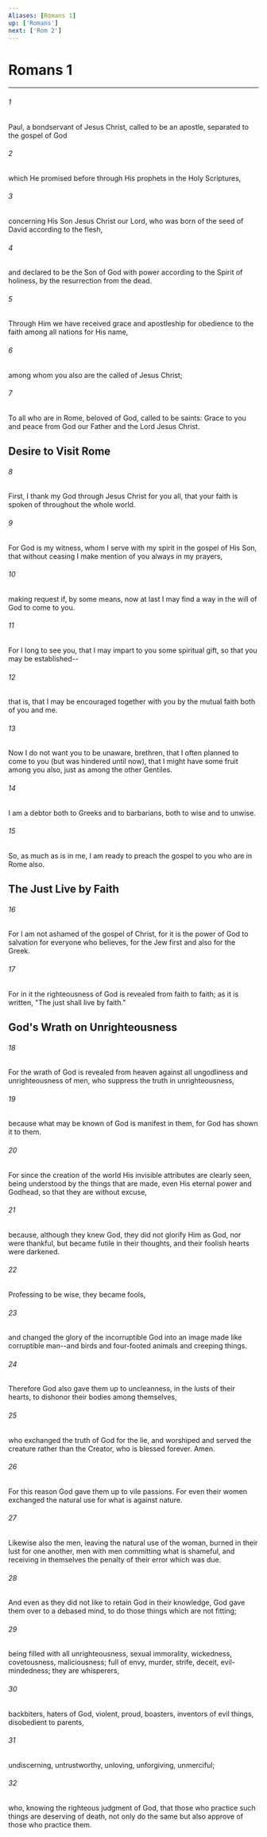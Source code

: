 ```yaml
---
Aliases: [Romans 1]
up: ['Romans']
next: ['Rom 2']
---
```

# Romans 1

***


###### 1 
Paul, a bondservant of Jesus Christ, called to be an apostle, separated to the gospel of God 

###### 2 
which He promised before through His prophets in the Holy Scriptures, 

###### 3 
concerning His Son Jesus Christ our Lord, who was born of the seed of David according to the flesh, 

###### 4 
and declared to be the Son of God with power according to the Spirit of holiness, by the resurrection from the dead. 

###### 5 
Through Him we have received grace and apostleship for obedience to the faith among all nations for His name, 

###### 6 
among whom you also are the called of Jesus Christ; 

###### 7 
To all who are in Rome, beloved of God, called to be saints: Grace to you and peace from God our Father and the Lord Jesus Christ.

## Desire to Visit Rome 

###### 8 
First, I thank my God through Jesus Christ for you all, that your faith is spoken of throughout the whole world. 

###### 9 
For God is my witness, whom I serve with my spirit in the gospel of His Son, that without ceasing I make mention of you always in my prayers, 

###### 10 
making request if, by some means, now at last I may find a way in the will of God to come to you. 

###### 11 
For I long to see you, that I may impart to you some spiritual gift, so that you may be established-- 

###### 12 
that is, that I may be encouraged together with you by the mutual faith both of you and me. 

###### 13 
Now I do not want you to be unaware, brethren, that I often planned to come to you (but was hindered until now), that I might have some fruit among you also, just as among the other Gentiles. 

###### 14 
I am a debtor both to Greeks and to barbarians, both to wise and to unwise. 

###### 15 
So, as much as is in me, I am ready to preach the gospel to you who are in Rome also.

## The Just Live by Faith 

###### 16 
For I am not ashamed of the gospel of Christ, for it is the power of God to salvation for everyone who believes, for the Jew first and also for the Greek. 

###### 17 
For in it the righteousness of God is revealed from faith to faith; as it is written, "The just shall live by faith." 

## God's Wrath on Unrighteousness 

###### 18 
For the wrath of God is revealed from heaven against all ungodliness and unrighteousness of men, who suppress the truth in unrighteousness, 

###### 19 
because what may be known of God is manifest in them, for God has shown it to them. 

###### 20 
For since the creation of the world His invisible attributes are clearly seen, being understood by the things that are made, even His eternal power and Godhead, so that they are without excuse, 

###### 21 
because, although they knew God, they did not glorify Him as God, nor were thankful, but became futile in their thoughts, and their foolish hearts were darkened. 

###### 22 
Professing to be wise, they became fools, 

###### 23 
and changed the glory of the incorruptible God into an image made like corruptible man--and birds and four-footed animals and creeping things. 

###### 24 
Therefore God also gave them up to uncleanness, in the lusts of their hearts, to dishonor their bodies among themselves, 

###### 25 
who exchanged the truth of God for the lie, and worshiped and served the creature rather than the Creator, who is blessed forever. Amen. 

###### 26 
For this reason God gave them up to vile passions. For even their women exchanged the natural use for what is against nature. 

###### 27 
Likewise also the men, leaving the natural use of the woman, burned in their lust for one another, men with men committing what is shameful, and receiving in themselves the penalty of their error which was due. 

###### 28 
And even as they did not like to retain God in their knowledge, God gave them over to a debased mind, to do those things which are not fitting; 

###### 29 
being filled with all unrighteousness, sexual immorality, wickedness, covetousness, maliciousness; full of envy, murder, strife, deceit, evil-mindedness; they are whisperers, 

###### 30 
backbiters, haters of God, violent, proud, boasters, inventors of evil things, disobedient to parents, 

###### 31 
undiscerning, untrustworthy, unloving, unforgiving, unmerciful; 

###### 32 
who, knowing the righteous judgment of God, that those who practice such things are deserving of death, not only do the same but also approve of those who practice them.
